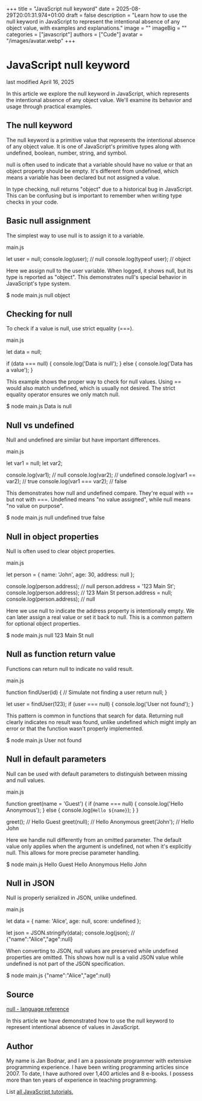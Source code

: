 +++
title = "JavaScript null keyword"
date = 2025-08-29T20:01:31.974+01:00
draft = false
description = "Learn how to use the null keyword in JavaScript to represent the intentional absence of any object value, with examples and explanations."
image = ""
imageBig = ""
categories = ["javascript"]
authors = ["Cude"]
avatar = "/images/avatar.webp"
+++

# JavaScript null keyword

last modified April 16, 2025

In this article we explore the null keyword in JavaScript, which
represents the intentional absence of any object value. We'll examine its
behavior and usage through practical examples.

## The null keyword

The null keyword is a primitive value that represents the intentional
absence of any object value. It is one of JavaScript's primitive types along with
undefined, boolean, number, string, and symbol.

null is often used to indicate that a variable should have no value
or that an object property should be empty. It's different from undefined, which
means a variable has been declared but not assigned a value.

In type checking, null returns "object" due to a historical bug in
JavaScript. This can be confusing but is important to remember when writing type
checks in your code.

## Basic null assignment

The simplest way to use null is to assign it to a variable.

main.js
  

let user = null;
console.log(user); // null
console.log(typeof user); // object

Here we assign null to the user variable. When logged, it shows null, but its
type is reported as "object". This demonstrates null's special behavior in
JavaScript's type system.

$ node main.js
null
object

## Checking for null

To check if a value is null, use strict equality (===).

main.js
  

let data = null;

if (data === null) {
    console.log('Data is null');
} else {
    console.log('Data has a value');
}

This example shows the proper way to check for null values. Using == would also
match undefined, which is usually not desired. The strict equality operator
ensures we only match null.

$ node main.js
Data is null

## Null vs undefined

Null and undefined are similar but have important differences.

main.js
  

let var1 = null;
let var2;

console.log(var1); // null
console.log(var2); // undefined
console.log(var1 == var2); // true
console.log(var1 === var2); // false

This demonstrates how null and undefined compare. They're equal with == but not
with ===. Undefined means "no value assigned", while null means "no value on
purpose".

$ node main.js
null
undefined
true
false

## Null in object properties

Null is often used to clear object properties.

main.js
  

let person = {
    name: 'John',
    age: 30,
    address: null
};

console.log(person.address); // null
person.address = '123 Main St';
console.log(person.address); // 123 Main St
person.address = null;
console.log(person.address); // null

Here we use null to indicate the address property is intentionally empty. We can
later assign a real value or set it back to null. This is a common pattern for
optional object properties.

$ node main.js
null
123 Main St
null

## Null as function return value

Functions can return null to indicate no valid result.

main.js
  

function findUser(id) {
    // Simulate not finding a user
    return null;
}

let user = findUser(123);
if (user === null) {
    console.log('User not found');
}

This pattern is common in functions that search for data. Returning null clearly
indicates no result was found, unlike undefined which might imply an error or
that the function wasn't properly implemented.

$ node main.js
User not found

## Null in default parameters

Null can be used with default parameters to distinguish between missing and null values.

main.js
  

function greet(name = 'Guest') {
    if (name === null) {
        console.log('Hello Anonymous');
    } else {
        console.log(`Hello ${name}`);
    }
}

greet(); // Hello Guest
greet(null); // Hello Anonymous
greet('John'); // Hello John

Here we handle null differently from an omitted parameter. The default value only
applies when the argument is undefined, not when it's explicitly null. This
allows for more precise parameter handling.

$ node main.js
Hello Guest
Hello Anonymous
Hello John

## Null in JSON

Null is properly serialized in JSON, unlike undefined.

main.js
  

let data = {
    name: 'Alice',
    age: null,
    score: undefined
};

let json = JSON.stringify(data);
console.log(json); // {"name":"Alice","age":null}

When converting to JSON, null values are preserved while undefined properties are
omitted. This shows how null is a valid JSON value while undefined is not part
of the JSON specification.

$ node main.js
{"name":"Alice","age":null}

## Source

[null - language reference](https://developer.mozilla.org/en-US/docs/Web/JavaScript/Reference/Global_Objects/null)

In this article we have demonstrated how to use the null keyword to represent
intentional absence of values in JavaScript.

## Author

My name is Jan Bodnar, and I am a passionate programmer with extensive
programming experience. I have been writing programming articles since 2007.
To date, I have authored over 1,400 articles and 8 e-books. I possess more
than ten years of experience in teaching programming.

List [all JavaScript tutorials.](/all/#js)